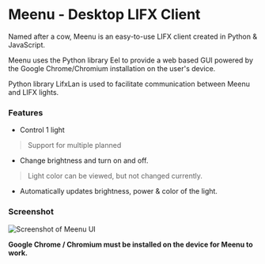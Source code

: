 # Meenu - Desktop LIFX Client


Named after a cow, Meenu is an easy-to-use LIFX client created in Python & JavaScript. 

Meenu uses the Python library Eel to provide a web based GUI powered by the Google Chrome/Chromium installation on the user's device.

Python library LifxLan is used to facilitate communication between Meenu and LIFX lights.

### Features

- Control 1 light 
> Support for multiple planned
- Change brightness and turn on and off.
> Light color can be viewed, but not changed currently.
- Automatically updates brightness, power & color of the light.

### Screenshot
![Screenshot of Meenu UI](https://cdn.lukepring.co.uk/meenu/Screenshot1.png)

**Google Chrome /  Chromium must be installed on the device for Meenu to work.**
